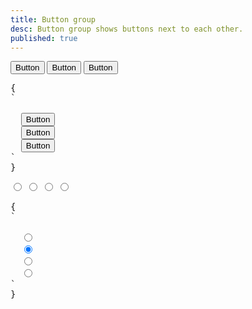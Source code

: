 ```yaml
---
title: Button group
desc: Button group shows buttons next to each other.
published: true
---
```


<script>
  import Component from "@components/Component.svelte"
  import ClassTable from "@components/ClassTable.svelte"
  import { prefix } from '$lib/stores';
  import { replace } from '$lib/actions';
</script>

<ClassTable
data="{[
  { type:'component', class: 'btn-group', desc: 'Container for grouping multiple buttons' },
]}"
/>

<Component title="Button group">
<div class="btn-group">
  <button class="btn btn-active">Button</button>
  <button class="btn">Button</button>
  <button class="btn">Button</button>
</div>
<pre slot="html" use:replace={{ to: $prefix }}>{
`<div class="btn-group">
  <button class="btn btn-active">Button</button>
  <button class="btn">Button</button>
  <button class="btn">Button</button>
</div>`
}</pre>
</Component>

<Component title="Button group with radio buttons">
<div class="btn-group">
  <input type="radio" name="options" data-title="1" class="btn">
  <input type="radio" name="options" data-title="2" checked="checked" class="btn">
  <input type="radio" name="options" data-title="3" class="btn">
  <input type="radio" name="options" data-title="4" class="btn">
</div>
<pre slot="html" use:replace={{ to: $prefix }}>{
`<div class="btn-group">
  <input type="radio" name="options" data-title="1" class="btn">
  <input type="radio" name="options" data-title="2" checked="checked" class="btn">
  <input type="radio" name="options" data-title="3" class="btn">
  <input type="radio" name="options" data-title="4" class="btn">
</div>`
}</pre>
</Component>
